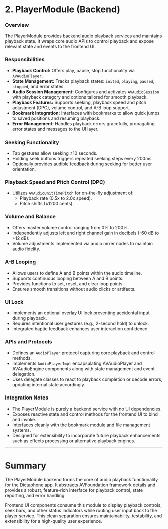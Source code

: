 # 2. PlayerModule (Backend)

### Overview
The PlayerModule provides backend audio playback services and maintains playback state. It wraps core audio APIs to control playback and expose relevant state and events to the frontend UI.

### Responsibilities

- **Playback Control:** Offers play, pause, stop functionality via `AVAudioPlayer`.
- **State Management:** Tracks playback states: `inited`, `playing`, `paused`, `stopped`, and error states.
- **Audio Session Management:** Configures and activates `AVAudioSession` with playback category and options tailored for smooth playback.
- **Playback Features:** Supports seeking, playback speed and pitch adjustment (DPC), volume control, and A-B loop support.
- **Bookmark Integration:** Interfaces with bookmarks to allow quick jumps to saved positions and resuming playback.
- **Error Management:** Handles playback errors gracefully, propagating error states and messages to the UI layer.

### Seeking Functionality

- Tap gestures allow seeking ±10 seconds.
- Holding seek buttons triggers repeated seeking steps every 200ms.
- Optionally provides audible feedback during seeking for better user orientation.

### Playback Speed and Pitch Control (DPC)

- Utilizes `AVAudioUnitTimePitch` for on-the-fly adjustment of:
  - Playback rate (0.5x to 2.0x speed).
  - Pitch shifts (±1200 cents).

### Volume and Balance

- Offers master volume control ranging from 0% to 200%.
- Independently adjusts left and right channel gain in decibels (-60 dB to +12 dB).
- Volume adjustments implemented via audio mixer nodes to maintain audio fidelity.

### A-B Looping

- Allows users to define A and B points within the audio timeline.
- Supports continuous looping between A and B points.
- Provides functions to set, reset, and clear loop points.
- Ensures smooth transitions without audio clicks or artifacts.

### UI Lock

- Implements an optional overlay UI lock preventing accidental input during playback.
- Requires intentional user gestures (e.g., 2-second hold) to unlock.
- Integrated haptic feedback enhances user interaction confidence.

### APIs and Protocols

- Defines an `AudioPlayer` protocol capturing core playback and control methods.
- Implements `AudioPlayerImpl` encapsulating AVAudioPlayer and AVAudioEngine components along with state management and event delegation.
- Uses delegate classes to react to playback completion or decode errors, updating internal state accordingly.

### Integration Notes

- The PlayerModule is purely a backend service with no UI dependencies.
- Exposes reactive state and control methods for the frontend UI to bind and invoke.
- Interfaces cleanly with the bookmark module and file management systems.
- Designed for extensibility to incorporate future playback enhancements such as effects processing or alternative playback engines.

---

# Summary

The PlayerModule backend forms the core of audio playback functionality for the Dictaphone app. It abstracts AVFoundation framework details and provides a robust, feature-rich interface for playback control, state reporting, and error handling.

Frontend UI components consume this module to display playback controls, seek bars, and other status indicators while routing user input back to the player service. This clean separation ensures maintainability, testability, and extensibility for a high-quality user experience.